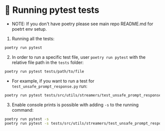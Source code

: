 # 🏃 Running pytest tests

* NOTE: If you don't have poetry please see main repo README.md for poetrt env setup.

1. Running all the tests:
```bash
poetry run pytest
```

2. In order to run a specific test file, user `poetry run pytest` with the relative file path in the `tests` folder:
```bash
poetry run pytest tests/path/to/file
```

* For example, if you want to run a test for `test_unsafe_prompt_response.py` run:
```bash
poetry run pytest tests/src/utils/streamers/test_unsafe_prompt_response.py
```

3. Enable console prints is possible with adding `-s` to the running command:
```bash
poetry run pytest -s
poetry run pytest -s tests/src/utils/streamers/test_unsafe_prompt_response.py
```